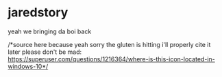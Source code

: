 # jaredstory

yeah we bringing da boi back


/*source here because yeah sorry the gluten is hitting i'll properly cite it later please don't be mad: https://superuser.com/questions/1216364/where-is-this-icon-located-in-windows-10*/


